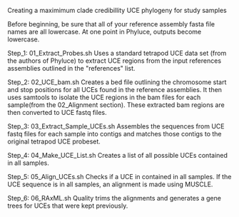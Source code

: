 Creating a maximimum clade credibillity UCE phylogeny for study samples 

Before beginning, be sure that all of your reference assembly fasta file names are all lowercase. 
At one point in Phyluce, outputs become lowercase. 

Step_1: 01_Extract_Probes.sh 
Uses a standard tetrapod UCE data set (from the authors of Phyluce) to extract UCE regions 
from the input references assemblies outlined in the "references" list. 

Step_2: 02_UCE_bam.sh
Creates a bed file outlining the chromosome start and stop positions for all UCEs found in 
the reference assemblies. It then uses samtools to isolate the UCE regions in the bam files for 
each sample(from the 02_Alignment section). These extracted bam regions are then converted to 
UCE fastq files. 

Step_3: 03_Extract_Sample_UCEs.sh
Assembles the sequences from UCE fastq files for each sample into contigs and matches those 
contigs to the original tetrapod UCE probeset. 

Step_4: 04_Make_UCE_List.sh
Creates a list of all possible UCEs contained in all samples. 

Step_5: 05_Align_UCEs.sh
Checks if a UCE in contained in all samples. If the UCE sequence is in all samples, an alignment 
is made using MUSCLE. 

Step_6: 06_RAxML.sh
Quality trims the alignments and generates a gene trees for UCEs that were kept previously.   
